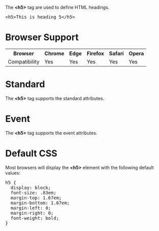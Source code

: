 The <b>&lt;h5&gt;</b> tag are used to define HTML headings.
<pre>&lt;h5&gt;This is heading 5&lt;/h5&gt;</pre>
<h1>Browser Support</h1>
<table class="ws-table-all notranslate">
  <tr>
    <th>Browser</th>
    <th>Chrome</th>
    <th>Edge</th>
    <th>Firefox</th>
    <th>Safari</th>
    <th>Opera</th>
  </tr>
  <tr>
    <td>Compatibility</td>
    <td>Yes</td>
    <td>Yes</td>
    <td>Yes</td>
    <td>Yes</td>
    <td>Yes</td>
  </tr>
</table>
<h1>Standard</h1>
The <b>&lt;h5&gt;</b> tag supports the standard attributes.
<h1>Event</h1>
The <b>&lt;h5&gt;</b> tag supports the event attributes.
<h1>Default CSS</h1>
Most browsers will display the <b>&lt;h5&gt;</b> element with the following default values:
<pre>
h5 {
  display: block;
  font-size: .83em;
  margin-top: 1.67em;
  margin-bottom: 1.67em;
  margin-left: 0;
  margin-right: 0;
  font-weight: bold;
}
</pre>
